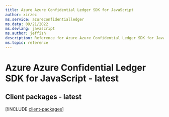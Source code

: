 ```yaml
---
title: Azure Azure Confidential Ledger SDK for JavaScript
author: xirzec
ms.service: azureconfidentialledger
ms.data: 09/21/2022
ms.devlang: javascript
ms.author: jeffish
description: Reference for Azure Azure Confidential Ledger SDK for JavaScript
ms.topic: reference
---
```

# Azure Azure Confidential Ledger SDK for JavaScript - latest

## Client packages - latest
[!INCLUDE [client-packages](azure-confidential-ledger-client-index.md)]
